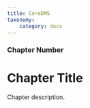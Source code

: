 ```yaml
---
title: CoreDMS
taxonomy:
    category: docs
---
```


### Chapter Number

# Chapter Title

Chapter description.
